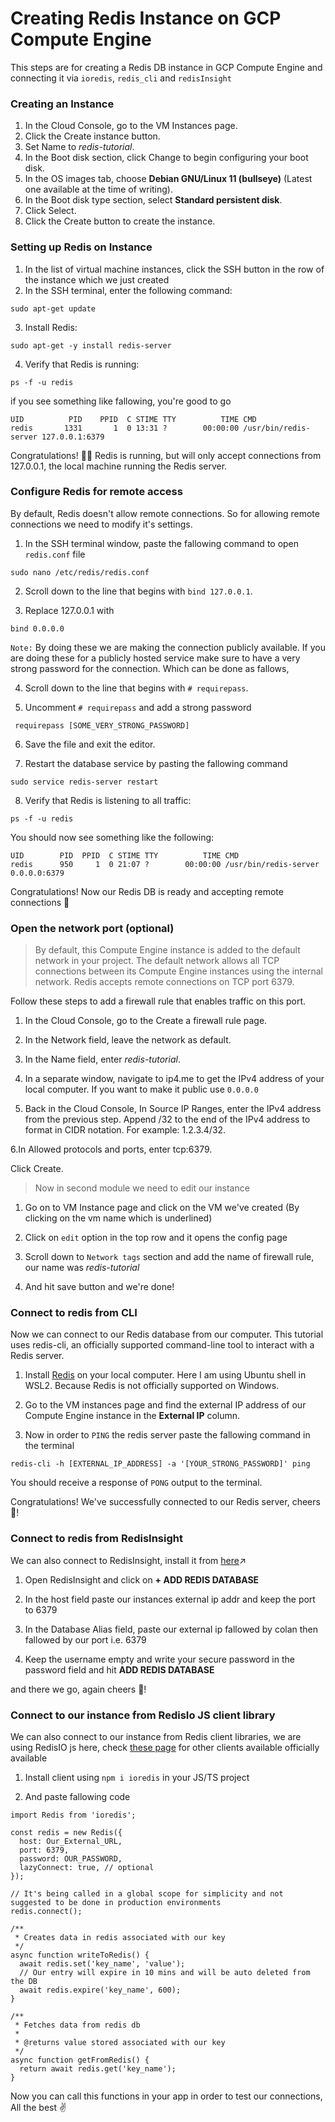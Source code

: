 # Creating Redis Instance on GCP Compute Engine

This steps are for creating a Redis DB instance in GCP Compute Engine and connecting it via `ioredis`, `redis_cli` and `redisInsight`

### Creating an Instance

1. In the Cloud Console, go to the VM Instances page.
2. Click the Create instance button.
3. Set Name to _redis-tutorial_.
4. In the Boot disk section, click Change to begin configuring your boot disk.
5. In the OS images tab, choose **Debian GNU/Linux 11 (bullseye)** (Latest one available at the time of writing).
6. In the Boot disk type section, select **Standard persistent disk**.
7. Click Select.
8. Click the Create button to create the instance.

### Setting up Redis on Instance

1. In the list of virtual machine instances, click the SSH button in the row of the instance which we just created
2. In the SSH terminal, enter the following command:

```
sudo apt-get update
```

3. Install Redis:

```
sudo apt-get -y install redis-server
```

4. Verify that Redis is running:

```
ps -f -u redis
```

if you see something like fallowing, you're good to go

```
UID          PID    PPID  C STIME TTY          TIME CMD
redis       1331       1  0 13:31 ?        00:00:00 /usr/bin/redis-server 127.0.0.1:6379
```

Congratulations! 🎉🎉 Redis is running, but will only accept connections from 127.0.0.1, the local machine running the Redis server.

### Configure Redis for remote access

By default, Redis doesn't allow remote connections. So for allowing remote connections we need to modify it's settings.

1. In the SSH terminal window, paste the fallowing command to open `redis.conf` file

```
sudo nano /etc/redis/redis.conf
```

2. Scroll down to the line that begins with `bind 127.0.0.1`.

3. Replace 127.0.0.1 with

```
bind 0.0.0.0
```

`Note:` By doing these we are making the connection publicly available. If you are doing these for a publicly hosted service make sure to have a very strong password for the connection. Which can be done as fallows,

4. Scroll down to the line that begins with `# requirepass`.

5. Uncomment `# requirepass` and add a strong password

```
 requirepass [SOME_VERY_STRONG_PASSWORD]
```

6. Save the file and exit the editor.

7. Restart the database service by pasting the fallowing command

```
sudo service redis-server restart
```

8. Verify that Redis is listening to all traffic:

```
ps -f -u redis
```

You should now see something like the following:

```
UID        PID  PPID  C STIME TTY          TIME CMD
redis      950     1  0 21:07 ?        00:00:00 /usr/bin/redis-server 0.0.0.0:6379
```

Congratulations! Now our Redis DB is ready and accepting remote connections 🤝

### Open the network port (optional)

> By default, this Compute Engine instance is added to the default network in your project. The default network allows all TCP connections between its Compute Engine instances using the internal network. Redis accepts remote connections on TCP port 6379.

Follow these steps to add a firewall rule that enables traffic on this port.

1. In the Cloud Console, go to the Create a firewall rule page.

2. In the Network field, leave the network as default.

3. In the Name field, enter _redis-tutorial_.

4. In a separate window, navigate to ip4.me to get the IPv4 address of your local computer. If you want to make it public use `0.0.0.0`

5. Back in the Cloud Console, In Source IP Ranges, enter the IPv4 address from the previous step. Append /32 to the end of the IPv4 address to format in CIDR notation. For example: 1.2.3.4/32.

6.In Allowed protocols and ports, enter tcp:6379.

Click Create.

> Now in second module we need to edit our instance

1. Go on to VM Instance page and click on the VM we've created (By clicking on the vm name which is underlined)

2. Click on `edit` option in the top row and it opens the config page

3. Scroll down to `Network tags` section and add the name of firewall rule, our name was _redis-tutorial_

4. And hit save button and we're done!

### Connect to redis from CLI

Now we can connect to our Redis database from our computer. This tutorial uses redis-cli, an officially supported command-line tool to interact with a Redis server.

1. Install [Redis](https://redis.io/topics/quickstart#installing-redis) on your local computer. Here I am using Ubuntu shell in WSL2. Because Redis is not officially supported on Windows.

2. Go to the VM instances page and find the external IP address of our Compute Engine instance in the **External IP** column.

3. Now in order to `PING` the redis server paste the fallowing command in the terminal

```
redis-cli -h [EXTERNAL_IP_ADDRESS] -a '[YOUR_STRONG_PASSWORD]' ping
```

You should receive a response of `PONG` output to the terminal.

Congratulations! We've successfully connected to our Redis server, cheers 🍻!

### Connect to redis from RedisInsight

We can also connect to RedisInsight, install it from [here](https://redis.com/redis-enterprise/redis-insight/#insight-form)↗️

1. Open RedisInsight and click on **+ ADD REDIS DATABASE**

2. In the host field paste our instances external ip addr and keep the port to 6379

3. In the Database Alias field, paste our external ip fallowed by colan then fallowed by our port i.e. 6379

4. Keep the username empty and write your secure password in the password field and hit **ADD REDIS DATABASE**

and there we go, again cheers 🍻!

### Connect to our instance from RedisIo JS client library

We can also connect to our instance from Redis client libraries, we are using RedisIO js here, check [these page](https://redis.io/docs/clients/) for other clients available officially available

1. Install client using `npm i ioredis` in your JS/TS project

2. And paste fallowing code

```
import Redis from 'ioredis';

const redis = new Redis({
  host: Our_External_URL,
  port: 6379,
  password: OUR_PASSWORD,
  lazyConnect: true, // optional
});

// It's being called in a global scope for simplicity and not suggested to be done in production environments
redis.connect();

/**
 * Creates data in redis associated with our key
 */
async function writeToRedis() {
  await redis.set('key_name', 'value');
  // Our entry will expire in 10 mins and will be auto deleted from the DB
  await redis.expire('key_name', 600);
}

/**
 * Fetches data from redis db
 *
 * @returns value stored associated with our key
 */
async function getFromRedis() {
  return await redis.get('key_name');
}
```

Now you can call this functions in your app in order to test our connections, All the best ✌️
